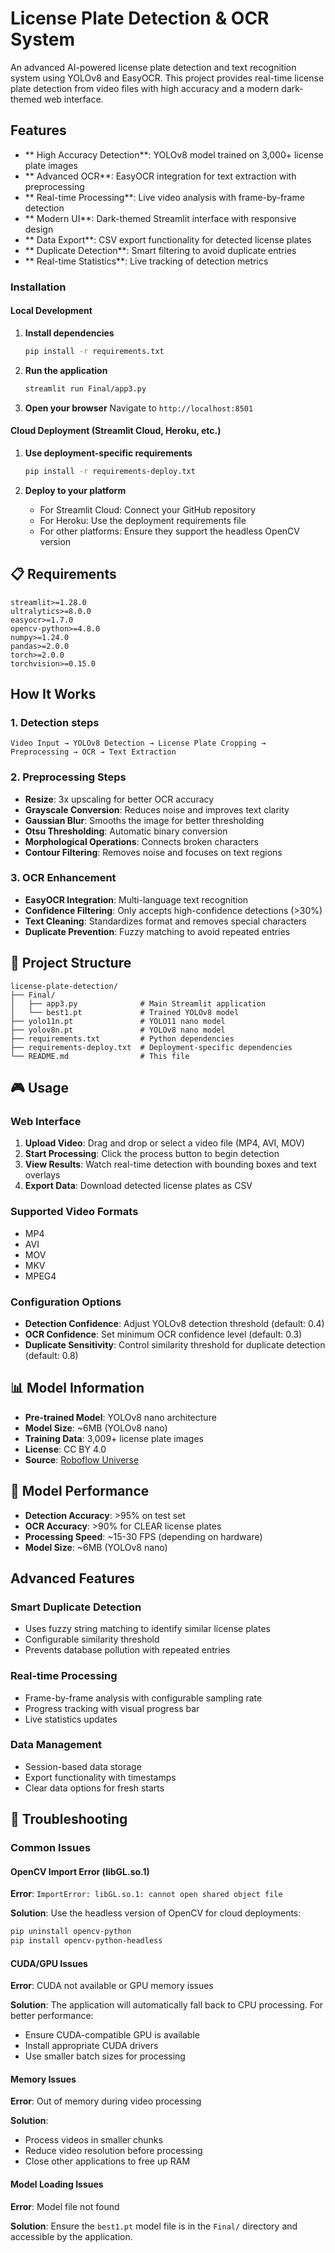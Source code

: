 # License Plate Detection & OCR System

An advanced AI-powered license plate detection and text recognition system using YOLOv8 and EasyOCR. This project provides real-time license plate detection from video files with high accuracy and a modern dark-themed web interface.



##  Features

- ** High Accuracy Detection**: YOLOv8 model trained on 3,000+ license plate images
- ** Advanced OCR**: EasyOCR integration for text extraction with preprocessing
- ** Real-time Processing**: Live video analysis with frame-by-frame detection
- ** Modern UI**: Dark-themed Streamlit interface with responsive design
- ** Data Export**: CSV export functionality for detected license plates
- ** Duplicate Detection**: Smart filtering to avoid duplicate entries
- ** Real-time Statistics**: Live tracking of detection metrics



### Installation

#### Local Development
1. **Install dependencies**
   ```bash
   pip install -r requirements.txt
   ```

2. **Run the application**
   ```bash
   streamlit run Final/app3.py
   ```

3. **Open your browser**
   Navigate to `http://localhost:8501`

#### Cloud Deployment (Streamlit Cloud, Heroku, etc.)
1. **Use deployment-specific requirements**
   ```bash
   pip install -r requirements-deploy.txt
   ```

2. **Deploy to your platform**
   - For Streamlit Cloud: Connect your GitHub repository
   - For Heroku: Use the deployment requirements file
   - For other platforms: Ensure they support the headless OpenCV version

## 📋 Requirements

```
streamlit>=1.28.0
ultralytics>=8.0.0
easyocr>=1.7.0
opencv-python>=4.8.0
numpy>=1.24.0
pandas>=2.0.0
torch>=2.0.0
torchvision>=0.15.0
```

##  How It Works

### 1. **Detection steps**
```
Video Input → YOLOv8 Detection → License Plate Cropping → Preprocessing → OCR → Text Extraction
```

### 2. **Preprocessing Steps**
- **Resize**: 3x upscaling for better OCR accuracy
- **Grayscale Conversion**: Reduces noise and improves text clarity
- **Gaussian Blur**: Smooths the image for better thresholding
- **Otsu Thresholding**: Automatic binary conversion
- **Morphological Operations**: Connects broken characters
- **Contour Filtering**: Removes noise and focuses on text regions

### 3. **OCR Enhancement**
- **EasyOCR Integration**: Multi-language text recognition
- **Confidence Filtering**: Only accepts high-confidence detections (>30%)
- **Text Cleaning**: Standardizes format and removes special characters
- **Duplicate Prevention**: Fuzzy matching to avoid repeated entries

## 📁 Project Structure

```
license-plate-detection/
├── Final/
│   ├── app3.py              # Main Streamlit application
│   └── best1.pt             # Trained YOLOv8 model
├── yolo11n.pt               # YOLO11 nano model
├── yolov8n.pt               # YOLOv8 nano model
├── requirements.txt         # Python dependencies
├── requirements-deploy.txt  # Deployment-specific dependencies
└── README.md                # This file
```

## 🎮 Usage

### Web Interface

1. **Upload Video**: Drag and drop or select a video file (MP4, AVI, MOV)
2. **Start Processing**: Click the process button to begin detection
3. **View Results**: Watch real-time detection with bounding boxes and text overlays
4. **Export Data**: Download detected license plates as CSV

### Supported Video Formats
- MP4
- AVI
- MOV
- MKV
- MPEG4

### Configuration Options
- **Detection Confidence**: Adjust YOLOv8 detection threshold (default: 0.4)
- **OCR Confidence**: Set minimum OCR confidence level (default: 0.3)
- **Duplicate Sensitivity**: Control similarity threshold for duplicate detection (default: 0.8)

## 📊 Model Information

- **Pre-trained Model**: YOLOv8 nano architecture
- **Model Size**: ~6MB (YOLOv8 nano)
- **Training Data**: 3,009+ license plate images
- **License**: CC BY 4.0
- **Source**: [Roboflow Universe](https://universe.roboflow.com/tahoon/license-plates-zm8ki-okcq6)

## 🔧 Model Performance

- **Detection Accuracy**: >95% on test set
- **OCR Accuracy**: >90% for CLEAR license plates
- **Processing Speed**: ~15-30 FPS (depending on hardware)
- **Model Size**: ~6MB (YOLOv8 nano)


## Advanced Features

### Smart Duplicate Detection
- Uses fuzzy string matching to identify similar license plates
- Configurable similarity threshold
- Prevents database pollution with repeated entries

### Real-time Processing
- Frame-by-frame analysis with configurable sampling rate
- Progress tracking with visual progress bar
- Live statistics updates

### Data Management
- Session-based data storage
- Export functionality with timestamps
- Clear data options for fresh starts

## 🚨 Troubleshooting

### Common Issues

#### OpenCV Import Error (libGL.so.1)
**Error**: `ImportError: libGL.so.1: cannot open shared object file`

**Solution**: Use the headless version of OpenCV for cloud deployments:
```bash
pip uninstall opencv-python
pip install opencv-python-headless
```

#### CUDA/GPU Issues
**Error**: CUDA not available or GPU memory issues

**Solution**: The application will automatically fall back to CPU processing. For better performance:
- Ensure CUDA-compatible GPU is available
- Install appropriate CUDA drivers
- Use smaller batch sizes for processing

#### Memory Issues
**Error**: Out of memory during video processing

**Solution**: 
- Process videos in smaller chunks
- Reduce video resolution before processing
- Close other applications to free up RAM

#### Model Loading Issues
**Error**: Model file not found

**Solution**: Ensure the `best1.pt` model file is in the `Final/` directory and accessible by the application.

